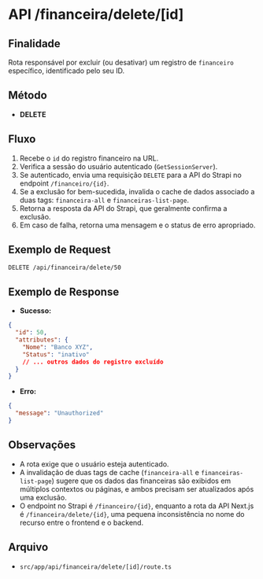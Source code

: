 # API /financeira/delete/[id]

## Finalidade
Rota responsável por excluir (ou desativar) um registro de `financeiro` específico, identificado pelo seu ID.

## Método
- **DELETE**

## Fluxo
1.  Recebe o `id` do registro financeiro na URL.
2.  Verifica a sessão do usuário autenticado (`GetSessionServer`).
3.  Se autenticado, envia uma requisição `DELETE` para a API do Strapi no endpoint `/financeiro/{id}`.
4.  Se a exclusão for bem-sucedida, invalida o cache de dados associado a duas tags: `financeira-all` e `financeiras-list-page`.
5.  Retorna a resposta da API do Strapi, que geralmente confirma a exclusão.
6.  Em caso de falha, retorna uma mensagem e o status de erro apropriado.

## Exemplo de Request
```http
DELETE /api/financeira/delete/50
```

## Exemplo de Response
- **Sucesso:**
```json
{
  "id": 50,
  "attributes": {
    "Nome": "Banco XYZ",
    "Status": "inativo"
    // ... outros dados do registro excluído
  }
}
```
- **Erro:**
```json
{
  "message": "Unauthorized"
}
```

## Observações
- A rota exige que o usuário esteja autenticado.
- A invalidação de duas tags de cache (`financeira-all` e `financeiras-list-page`) sugere que os dados das financeiras são exibidos em múltiplos contextos ou páginas, e ambos precisam ser atualizados após uma exclusão.
- O endpoint no Strapi é `/financeiro/{id}`, enquanto a rota da API Next.js é `/financeira/delete/{id}`, uma pequena inconsistência no nome do recurso entre o frontend e o backend.

## Arquivo
- `src/app/api/financeira/delete/[id]/route.ts`
